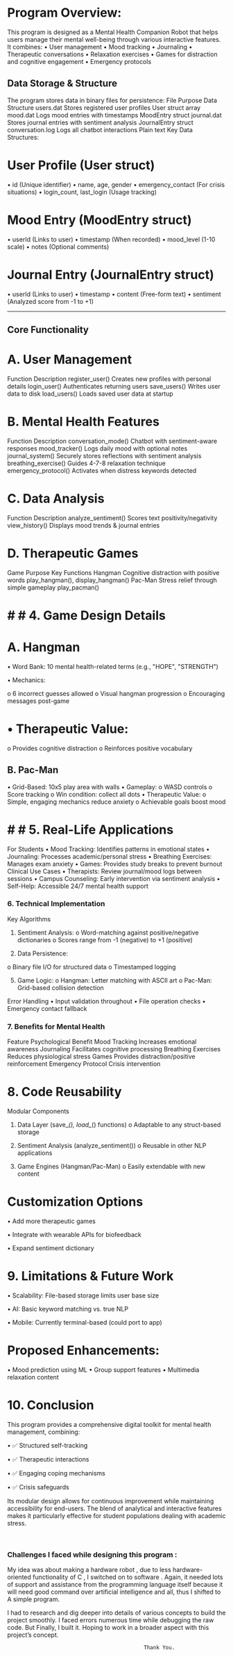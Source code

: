 # Program Overview: 
This program is designed as a Mental Health Companion Robot that helps users manage their mental well-being through various interactive features. It combines: 
•	User management
•	Mood tracking
•	Journaling
•	Therapeutic conversations
•	Relaxation exercises
•	Games for distraction and cognitive engagement
•	Emergency protocols



## Data Storage & Structure

The program stores data in binary files for persistence:
File	Purpose	Data Structure
users.dat	Stores registered user profiles	User struct array
mood.dat	Logs mood entries with timestamps	MoodEntry struct
journal.dat	Stores journal entries with sentiment analysis	JournalEntry struct
conversation.log	Logs all chatbot interactions	Plain text
Key Data Structures:

# User Profile (User struct)
•	id (Unique identifier)
•	name, age, gender
•	emergency_contact (For crisis situations)
•	login_count, last_login (Usage tracking)
# Mood Entry (MoodEntry struct)
•	userId (Links to user)
•	timestamp (When recorded)
•	mood_level (1-10 scale)
•	notes (Optional comments)
# Journal Entry (JournalEntry struct)
•	userId (Links to user)
•	timestamp
•	content (Free-form text)
•	sentiment (Analyzed score from -1 to +1)
________________________________________
##  Core Functionality
# A. User Management
Function	Description
register_user()	Creates new profiles with personal details
login_user()	Authenticates returning users
save_users()	Writes user data to disk
load_users()	Loads saved user data at startup

# B. Mental Health Features
Function	Description
conversation_mode()	Chatbot with sentiment-aware responses
mood_tracker()	Logs daily mood with optional notes
journal_system()	Securely stores reflections with sentiment analysis
breathing_exercise()	Guides 4-7-8 relaxation technique
emergency_protocol()	Activates when distress keywords detected

# C. Data Analysis
Function	Description
analyze_sentiment()	Scores text positivity/negativity
view_history()	Displays mood trends & journal entries

# D. Therapeutic Games
Game	Purpose	Key Functions
Hangman	Cognitive distraction with positive words	play_hangman(), display_hangman()
Pac-Man	Stress relief through simple gameplay	play_pacman()


# # # 4. Game Design Details
# A. Hangman
•	Word Bank: 10 mental health-related terms (e.g., "HOPE", "STRENGTH")

•	Mechanics:

o	6 incorrect guesses allowed
o	Visual hangman progression
o	Encouraging messages post-game

# •	Therapeutic Value:

o	Provides cognitive distraction
o	Reinforces positive vocabulary
## B. Pac-Man

•	Grid-Based: 10x5 play area with walls
•	Gameplay:
o	WASD controls
o	Score tracking
o	Win condition: collect all dots
•	Therapeutic Value:
o	Simple, engaging mechanics reduce anxiety
o	Achievable goals boost mood


# # # 5. Real-Life Applications
For Students
•	Mood Tracking: Identifies patterns in emotional states
•	Journaling: Processes academic/personal stress
•	Breathing Exercises: Manages exam anxiety
•	Games: Provides study breaks to prevent burnout
Clinical Use Cases
•	Therapists: Review journal/mood logs between sessions
•	Campus Counseling: Early intervention via sentiment analysis
•	Self-Help: Accessible 24/7 mental health support


### 6. Technical Implementation
Key Algorithms

1.	Sentiment Analysis:
o	Word-matching against positive/negative dictionaries
o	Scores range from -1 (negative) to +1 (positive)

3.	Data Persistence:
	
o	Binary file I/O for structured data
o	Timestamped logging

5.	Game Logic:
o	Hangman: Letter matching with ASCII art
o	Pac-Man: Grid-based collision detection

Error Handling
•	Input validation throughout
•	File operation checks
•	Emergency contact fallback


### 7. Benefits for Mental Health
Feature	Psychological Benefit
Mood Tracking	Increases emotional awareness
Journaling	Facilitates cognitive processing
Breathing Exercises	Reduces physiological stress
Games	Provides distraction/positive reinforcement
Emergency Protocol	Crisis intervention


# 8. Code Reusability
Modular Components

1.	Data Layer (save_*(), load_*() functions)
o	Adaptable to any struct-based storage

3.	Sentiment Analysis (analyze_sentiment())
o	Reusable in other NLP applications

5.	Game Engines (Hangman/Pac-Man)
o	Easily extendable with new content

# Customization Options

•	Add more therapeutic games

•	Integrate with wearable APIs for biofeedback

•	Expand sentiment dictionary


# 9. Limitations & Future Work
•	Scalability: File-based storage limits user base size

•	AI: Basic keyword matching vs. true NLP

•	Mobile: Currently terminal-based (could port to app)

# Proposed Enhancements:

•	Mood prediction using ML
•	Group support features
•	Multimedia relaxation content



# 10. Conclusion
This program provides a comprehensive digital toolkit for mental health management, combining:

•	✅ Structured self-tracking

•	✅ Therapeutic interactions

•	✅ Engaging coping mechanisms

•	✅ Crisis safeguards


Its modular design allows for continuous improvement while maintaining accessibility for end-users. The blend of analytical and interactive features makes it particularly effective for student populations dealing with academic stress.


 
### Challenges I faced while designing this program : 
My idea was about making a hardware robot , due to less hardware-oriented functionality of C , I switched on to software . Again, it needed lots of support and assistance from the programming language itself because it will need good command over artificial intelligence and all, thus I shifted to A simple program. 

I had to research and dig deeper into details of various concepts to build the project smoothly. I faced errors numerous time while debugging the raw code. But Finally, I built it. Hoping to work in a broader aspect with this project’s concept.


                                                Thank You.
